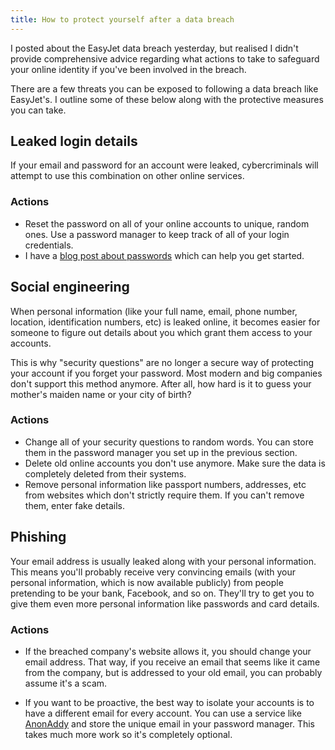 ```yaml
---
title: How to protect yourself after a data breach
---
```


I posted about the EasyJet data breach yesterday, but realised I didn't provide comprehensive advice regarding what actions to take to safeguard your online identity if you've been involved in the breach.

There are a few threats you can be exposed to following a data breach like EasyJet's. I outline some of these below along with the protective measures you can take.

## Leaked login details

If your email and password for an account were leaked, cybercriminals will attempt to use this combination on other online services.

### Actions

- Reset the password on all of your online accounts to unique, random ones. Use a password manager to keep track of all of your login credentials.
- I have a [blog post about passwords](/password-habits) which can help you get started.


## Social engineering

When personal information (like your full name, email, phone number, location, identification numbers, etc) is leaked online, it becomes easier for someone to figure out details about you which grant them access to your accounts.

This is why "security questions" are no longer a secure way of protecting your account if you forget your password. Most modern and big companies don't support this method anymore. After all, how hard is it to guess your mother's maiden name or your city of birth?

### Actions

- Change all of your security questions to random words. You can store them in the password manager you set up in the previous section.
- Delete old online accounts you don't use anymore. Make sure the data is completely deleted from their systems.
- Remove personal information like passport numbers, addresses, etc from websites which don't strictly require them. If you can't remove them, enter fake details.

## Phishing

Your email address is usually leaked along with your personal information. This means you'll probably receive very convincing emails (with your personal information, which is now available publicly) from people pretending to be your bank, Facebook, and so on. They'll try to get you to give them even more personal information like passwords and card details.

### Actions

- If the breached company's website allows it, you should change your email address. That way, if you receive an email that seems like it came from the company, but is addressed to your old email, you can probably assume it's a scam.

- If you want to be proactive, the best way to isolate your accounts is to have a different email for every account. You can use a service like [AnonAddy](https://anonaddy.com) and store the unique email in your password manager. This takes much more work so it's completely optional.
